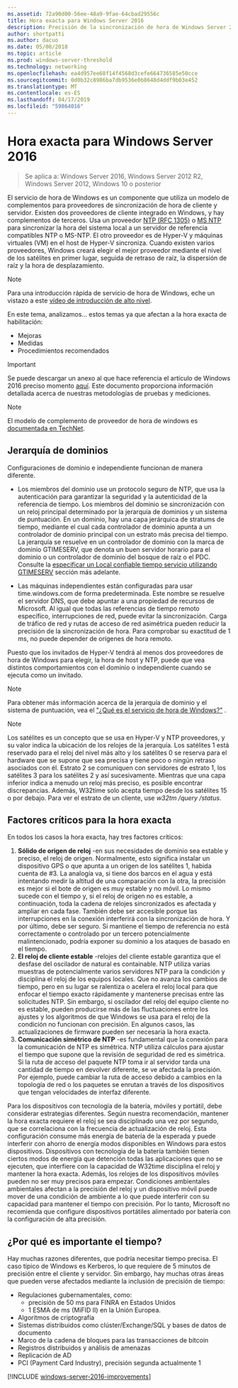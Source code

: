 ```yaml
---
ms.assetid: 72a90d00-56ee-48a9-9fae-64cbad29556c
title: Hora exacta para Windows Server 2016
description: Precisión de la sincronización de hora de Windows Server 2016 se ha mejorado notablemente, manteniendo la completa hacia atrás NTP compatibilidad con versiones anteriores de Windows.
author: shortpatti
ms.author: dacuo
ms.date: 05/08/2018
ms.topic: article
ms.prod: windows-server-threshold
ms.technology: networking
ms.openlocfilehash: ea4d957ee68f14f4568d3cefe664736585e50cce
ms.sourcegitcommit: 0d0b32c8986ba7db9536e0b8648d4ddf9b03e452
ms.translationtype: MT
ms.contentlocale: es-ES
ms.lasthandoff: 04/17/2019
ms.locfileid: "59864016"
---
```

# <a name="accurate-time-for-windows-server-2016"></a>Hora exacta para Windows Server 2016

>Se aplica a: Windows Server 2016, Windows Server 2012 R2, Windows Server 2012, Windows 10 o posterior

El servicio de hora de Windows es un componente que utiliza un modelo de complementos para proveedores de sincronización de hora de cliente y servidor.  Existen dos proveedores de cliente integrado en Windows, y hay complementos de terceros. Usa un proveedor [NTP (RFC 1305)](https://tools.ietf.org/html/rfc1305) o [MS NTP](https://msdn.microsoft.com/library/cc246877.aspx) para sincronizar la hora del sistema local a un servidor de referencia compatibles NTP o MS-NTP. El otro proveedor es de Hyper-V y máquinas virtuales (VM) en el host de Hyper-V sincroniza.  Cuando existen varios proveedores, Windows creará elegir el mejor proveedor mediante el nivel de los satélites en primer lugar, seguida de retraso de raíz, la dispersión de raíz y la hora de desplazamiento.

>[!NOTE]
>Para una introducción rápida de servicio de hora de Windows, eche un vistazo a este [vídeo de introducción de alto nivel](https://aka.ms/WS2016TimeVideo).

<!-- Not sure what to do with the following -->
En este tema, analizamos... estos temas ya que afectan a la hora exacta de habilitación: 

- Mejoras
- Medidas
- Procedimientos recomendados

>[!IMPORTANT]
>Se puede descargar un anexo al que hace referencia el artículo de Windows 2016 preciso momento [aquí](https://windocs.blob.core.windows.net/windocs/WindowsTimeSyncAccuracy_Addendum.pdf).  Este documento proporciona información detallada acerca de nuestras metodologías de pruebas y mediciones.



>[!NOTE] 
>El modelo de complemento de proveedor de hora de windows es [documentada en TechNet](https://msdn.microsoft.com/library/windows/desktop/ms725475%28v=vs.85%29.aspx).

## <a name="domain-hierarchy"></a>Jerarquía de dominios
Configuraciones de dominio e independiente funcionan de manera diferente.

- Los miembros del dominio use un protocolo seguro de NTP, que usa la autenticación para garantizar la seguridad y la autenticidad de la referencia de tiempo.  Los miembros del dominio se sincronización con un reloj principal determinado por la jerarquía de dominios y un sistema de puntuación.  En un dominio, hay una capa jerárquica de stratums de tiempo, mediante el cual cada controlador de dominio apunta a un controlador de dominio principal con un estrato más precisa del tiempo.  La jerarquía se resuelve en un controlador de dominio con la marca de dominio GTIMESERV, que denota un buen servidor horario para el dominio o un controlador de dominio del bosque de raíz o el PDC.  Consulte la [especificar un Local confiable tiempo servicio utilizando GTIMESERV](#GTIMESERV) sección más adelante.

- Las máquinas independientes están configuradas para usar time.windows.com de forma predeterminada.  Este nombre se resuelve el servidor DNS, que debe apuntar a una propiedad de recursos de Microsoft.  Al igual que todas las referencias de tiempo remoto específico, interrupciones de red, puede evitar la sincronización.  Carga de tráfico de red y rutas de acceso de red asimétrica pueden reducir la precisión de la sincronización de hora.  Para comprobar su exactitud de 1 ms, no puede depender de orígenes de hora remoto.

Puesto que los invitados de Hyper-V tendrá al menos dos proveedores de hora de Windows para elegir, la hora de host y NTP, puede que vea distintos comportamientos con el dominio o independiente cuando se ejecuta como un invitado.

> [!NOTE] 
> Para obtener más información acerca de la jerarquía de dominio y el sistema de puntuación, vea el ["¿Qué es el servicio de hora de Windows?"](https://blogs.msdn.microsoft.com/w32time/2007/07/07/what-is-windows-time-service/) .

> [!NOTE]
> Los satélites es un concepto que se usa en Hyper-V y NTP proveedores, y su valor indica la ubicación de los relojes de la jerarquía.  Los satélites 1 está reservado para el reloj del nivel más alto y los satélites 0 se reserva para el hardware que se supone que sea precisa y tiene poco o ningún retraso asociados con él.  Estrato 2 se comuniquen con servidores de estrato 1, los satélites 3 para los satélites 2 y así sucesivamente.  Mientras que una capa inferior indica a menudo un reloj más preciso, es posible encontrar discrepancias.  Además, W32time solo acepta tiempo desde los satélites 15 o por debajo.  Para ver el estrato de un cliente, use *w32tm /query /status*.

## <a name="critical-factors-for-accurate-time"></a>Factores críticos para la hora exacta
En todos los casos la hora exacta, hay tres factores críticos:

1. **Sólido de origen de reloj** -en sus necesidades de dominio sea estable y preciso, el reloj de origen. Normalmente, esto significa instalar un dispositivo GPS o que apunta a un origen de los satélites 1, habida cuenta de #3. La analogía va, si tiene dos barcos en el agua y está intentando medir la altitud de una comparación con la otra, la precisión es mejor si el bote de origen es muy estable y no móvil. Lo mismo sucede con el tiempo y, si el reloj de origen no es estable, a continuación, toda la cadena de relojes sincronizados es afectada y ampliar en cada fase. También debe ser accesible porque las interrupciones en la conexión interferirá con la sincronización de hora. Y por último, debe ser seguro. Si mantiene el tiempo de referencia no está correctamente o controlado por un tercero potencialmente malintencionado, podría exponer su dominio a los ataques de basado en el tiempo.
2. **El reloj de cliente estable** -relojes del cliente estable garantiza que el desfase del oscilador de natural es containable.  NTP utiliza varias muestras de potencialmente varios servidores NTP para la condición y disciplina el reloj de los equipos locales.  Que no avanza los cambios de tiempo, pero en su lugar se ralentiza o acelera el reloj local para que enfocar el tiempo exacto rápidamente y mantenerse precisas entre las solicitudes NTP.  Sin embargo, si oscilador del reloj del equipo cliente no es estable, pueden producirse más de las fluctuaciones entre los ajustes y los algoritmos de que Windows se usa para el reloj de la condición no funcionan con precisión.  En algunos casos, las actualizaciones de firmware pueden ser necesaria la hora exacta.
3. **Comunicación simétrico de NTP** -es fundamental que la conexión para la comunicación de NTP es simétrica.  NTP utiliza cálculos para ajustar el tiempo que supone que la revisión de seguridad de red es simétrica.  Si la ruta de acceso del paquete NTP toma ir al servidor tarda una cantidad de tiempo en devolver diferente, se ve afectada la precisión.  Por ejemplo, puede cambiar la ruta de acceso debido a cambios en la topología de red o los paquetes se enrutan a través de los dispositivos que tengan velocidades de interfaz diferente.


Para los dispositivos con tecnología de la batería, móviles y portátil, debe considerar estrategias diferentes.  Según nuestra recomendación, mantener la hora exacta requiere el reloj se sea disciplinado una vez por segundo, que se correlaciona con la frecuencia de actualización de reloj. Esta configuración consume más energía de batería de la esperada y puede interferir con ahorro de energía modos disponibles en Windows para estos dispositivos. Dispositivos con tecnología de la batería también tienen ciertos modos de energía que detención todas las aplicaciones que no se ejecuten, que interfiere con la capacidad de W32time disciplina el reloj y mantener la hora exacta. Además, los relojes de los dispositivos móviles pueden no ser muy precisos para empezar.  Condiciones ambientales ambientales afectan a la precisión del reloj y un dispositivo móvil puede mover de una condición de ambiente a lo que puede interferir con su capacidad para mantener el tiempo con precisión.  Por lo tanto, Microsoft no recomienda que configure dispositivos portátiles alimentado por batería con la configuración de alta precisión. 

## <a name="why-is-time-important"></a>¿Por qué es importante el tiempo?  
Hay muchas razones diferentes, que podría necesitar tiempo precisa.  El caso típico de Windows es Kerberos, lo que requiere de 5 minutos de precisión entre el cliente y servidor.  Sin embargo, hay muchas otras áreas que pueden verse afectados mediante la inclusión de precisión de tiempo:


- Regulaciones gubernamentales, como:
    - precisión de 50 ms para FINRA en Estados Unidos
    - 1 ESMA de ms (MiFID II) en la Unión Europea.
- Algoritmos de criptografía
- Sistemas distribuidos como clúster/Exchange/SQL y bases de datos de documento
- Marco de la cadena de bloques para las transacciones de bitcoin
- Registros distribuidos y análisis de amenazas 
- Replicación de AD
- PCI (Payment Card Industry), precisión segunda actualmente 1



[!INCLUDE [windows-server-2016-improvements](windows-server-2016-improvements.md)]
